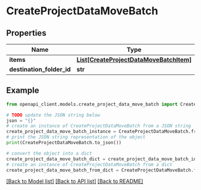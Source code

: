 # CreateProjectDataMoveBatch


## Properties

Name | Type | Description | Notes
------------ | ------------- | ------------- | -------------
**items** | [**List[CreateProjectDataMoveBatchItem]**](CreateProjectDataMoveBatchItem.md) |  | 
**destination_folder_id** | **str** |  | [optional] 

## Example

```python
from openapi_client.models.create_project_data_move_batch import CreateProjectDataMoveBatch

# TODO update the JSON string below
json = "{}"
# create an instance of CreateProjectDataMoveBatch from a JSON string
create_project_data_move_batch_instance = CreateProjectDataMoveBatch.from_json(json)
# print the JSON string representation of the object
print(CreateProjectDataMoveBatch.to_json())

# convert the object into a dict
create_project_data_move_batch_dict = create_project_data_move_batch_instance.to_dict()
# create an instance of CreateProjectDataMoveBatch from a dict
create_project_data_move_batch_from_dict = CreateProjectDataMoveBatch.from_dict(create_project_data_move_batch_dict)
```
[[Back to Model list]](../README.md#documentation-for-models) [[Back to API list]](../README.md#documentation-for-api-endpoints) [[Back to README]](../README.md)


